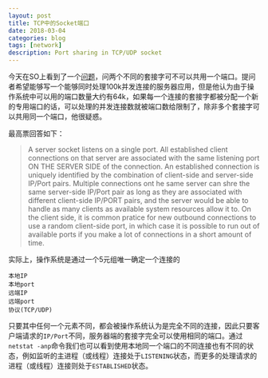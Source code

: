 ```yaml
---
layout: post
title: TCP中的Socket端口
date: 2018-03-04
categories: blog
tags: [network]
description: Port sharing in TCP/UDP socket
---
```


今天在SO上看到了一个[问题](https://stackoverflow.com/questions/11129212/tcp-can-two-different-sockets-share-a-port)，问两个不同的套接字可不可以共用一个端口。提问者希望能够写一个能够同时处理100k并发连接的服务器应用，但是他认为由于操作系统中可以用的端口数量大约有64k，如果每一个连接的套接字都被分配一个新的专用端口的话，可以处理的并发连接数就被端口数给限制了，除非多个套接字可以共用同一个端口，他很疑惑。

最高票回答如下：
> A server socket listens on a single port. All established client connections on that server are associated with the same listening port ON THE SERVER SIDE of the connection. An established connection is uniquely identified by the combination of client-side and server-side IP/Port pairs. Multiple connections ont he same server can shre the same server-side IP/Port pair as long as they are associated with different client-side IP/PORT pairs, and the server would be able to handle as many clients as available system resources allow it to.
On the client side, it is common pratice for new outbound connections to use a random client-side port, in which case it is possible to run out of available ports if you make a lot of connections in a short amount of time.

实际上，操作系统是通过一个5元组唯一确定一个连接的
```
本地IP
本地port
远端IP
远端port
协议(TCP/UDP)
```
只要其中任何一个元素不同，都会被操作系统认为是完全不同的连接，因此只要客户端请求的`IP/Port`不同，服务器端的套接字完全可以使用相同的端口。通过`netstat -anp`命令我们也可以看到使用本地同一个端口的不同连接也有不同的状态，例如监听的主进程（或线程）连接处于`LISTENING`状态，而更多的处理请求的进程（或线程）连接则处于`ESTABLISHED`状态。
